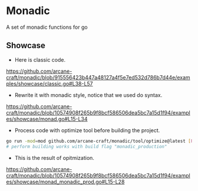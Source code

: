 # Monadic

A set of monadic functions for go  

## Showcase

- Here is classic code.

https://github.com/arcane-craft/monadic/blob/915556423b447a48127a4f5e7ed532d786b7d44e/examples/showcase/classic.go#L38-L57

- Rewrite it with monadic style, notice that we used do syntax.

https://github.com/arcane-craft/monadic/blob/10574908f265b9f8bcf586506dea5bc7a15d1f94/examples/showcase/monad.go#L15-L34

- Process code with optimize tool before building the project.

```sh
go run -mod=mod github.com/arcane-craft/monadic/tool/optimize@latest [PROJECT_ROOT_DIR]
# perform building works with build flag "monadic_production"
```

- This is the result of opitmization.

https://github.com/arcane-craft/monadic/blob/10574908f265b9f8bcf586506dea5bc7a15d1f94/examples/showcase/monad_monadic_prod.go#L15-L28
